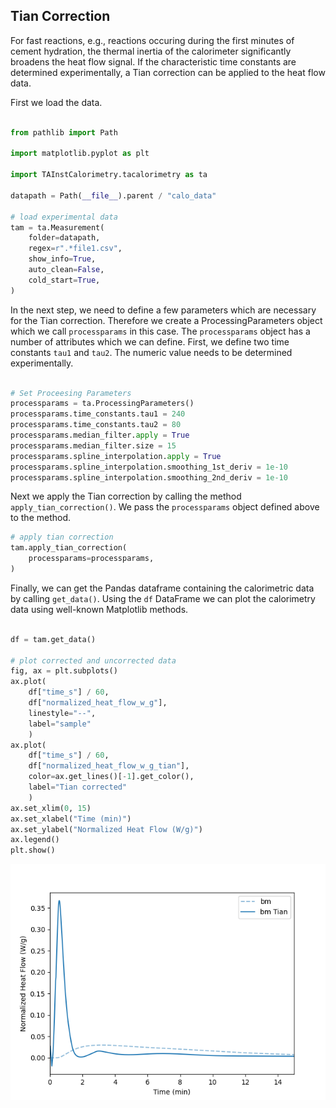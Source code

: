 

## Tian Correction

For fast reactions, e.g., reactions occuring during the first minutes of cement hydration, the thermal inertia of the calorimeter significantly broadens the heat flow signal. 
If the characteristic time constants are determined experimentally, a Tian correction can be applied to the heat flow data.

<!-- Assuming the file structure outlined above, we can apply the Tian correction using the following code.
Please note, that the values for tau1 and tau2 need to be experimentally determined for the experimental setup.
The other processing parameters, i.e., the Median Filter and the spline interpolation are necessary to smoothen the gradients.
The default behavior of is `False`. -->

First we load the data.

```python

from pathlib import Path

import matplotlib.pyplot as plt

import TAInstCalorimetry.tacalorimetry as ta

datapath = Path(__file__).parent / "calo_data"

# load experimental data
tam = ta.Measurement(
    folder=datapath,
    regex=r".*file1.csv",
    show_info=True,
    auto_clean=False,
    cold_start=True,
)

```

In the next step, we need to define a few parameters which are necessary for the Tian correction. 
Therefore we create a ProcessingParameters object which we call `processparams` in this case.
The `processparams` object has a number of attributes which we can define.
First, we define two time constants `tau1` and `tau2`.
The numeric value needs to be determined experimentally.

```python

# Set Proceesing Parameters
processparams = ta.ProcessingParameters()
processparams.time_constants.tau1 = 240
processparams.time_constants.tau2 = 80
processparams.median_filter.apply = True
processparams.median_filter.size = 15
processparams.spline_interpolation.apply = True
processparams.spline_interpolation.smoothing_1st_deriv = 1e-10
processparams.spline_interpolation.smoothing_2nd_deriv = 1e-10
```

Next we apply the Tian correction by calling the method `apply_tian_correction()`.
We pass the `processparams` object defined above to the method.

```python
# apply tian correction
tam.apply_tian_correction(
    processparams=processparams,
)

```

Finally, we can get the Pandas dataframe containing the calorimetric data by calling `get_data()`.
Using the `df` DataFrame we can plot the calorimetry data using well-known Matplotlib methods.

```python

df = tam.get_data()

# plot corrected and uncorrected data
fig, ax = plt.subplots()
ax.plot(
    df["time_s"] / 60,
    df["normalized_heat_flow_w_g"],
    linestyle="--",
    label="sample"
    )
ax.plot(
    df["time_s"] / 60,
    df["normalized_heat_flow_w_g_tian"],
    color=ax.get_lines()[-1].get_color(),
    label="Tian corrected"
    )
ax.set_xlim(0, 15)
ax.set_xlabel("Time (min)")
ax.set_ylabel("Normalized Heat Flow (W/g)")
ax.legend()
plt.show()


```

![Tian Correction Example](assets/tian_correction.png)
